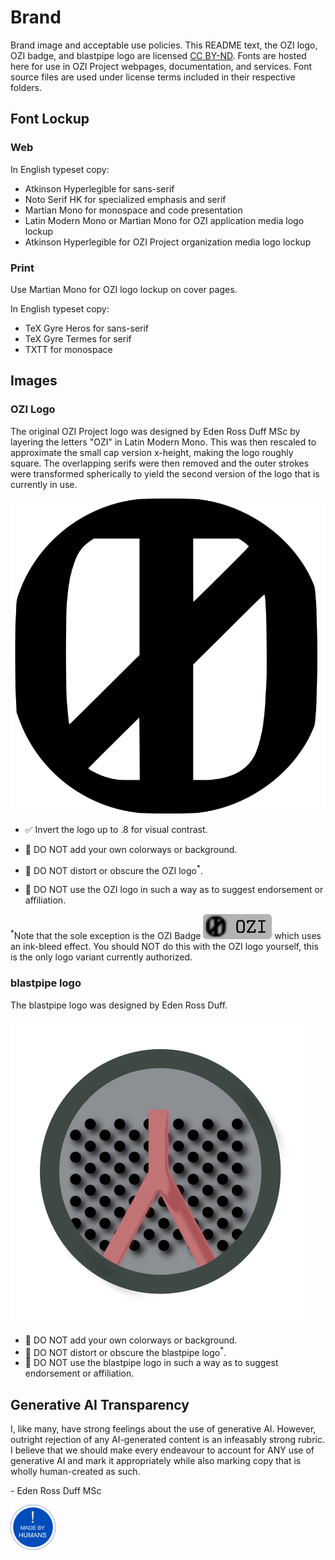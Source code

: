 # Brand

Brand image and acceptable use policies.
This README text, the OZI logo, OZI badge, and blastpipe logo are licensed [CC BY-ND](https://creativecommons.org/licenses/by-nd/4.0/).
Fonts are hosted here for use in OZI Project webpages, documentation, and services.
Font source files are used under license terms included in their respective folders.

## Font Lockup

### Web

In English typeset copy:

* Atkinson Hyperlegible for sans-serif
* Noto Serif HK for specialized emphasis and serif
* Martian Mono for monospace and code presentation
* Latin Modern Mono or Martian Mono for OZI application media logo lockup
* Atkinson Hyperlegible for OZI Project organization media logo lockup

### Print

Use Martian Mono for OZI logo lockup on cover pages.

In English typeset copy:

* TeX Gyre Heros for sans-serif
* TeX Gyre Termes for serif
* TXTT for monospace

## Images

### OZI Logo

The original OZI Project logo was designed by Eden Ross Duff MSc by layering the letters "OZI" in
Latin Modern Mono. This was then rescaled to approximate the small cap version x-height,
making the logo roughly square. The overlapping serifs were then removed and the outer strokes
were transformed spherically to yield the second version of the logo that is currently in use.

![blastpipe-logo](images/ozi_logo_v2.svg)

* ✅ Invert the logo up to .8 for visual contrast.

* 🛑 DO NOT add your own colorways or background.
* 🛑 DO NOT distort or obscure the OZI logo<sup>*</sup>.
* 🛑 DO NOT use the OZI logo in such a way as to suggest endorsement or affiliation.

<sup>*</sup>Note that the sole exception is the OZI Badge ![OZI Badge](images/ozi-badge.svg) which uses an ink-bleed effect.
You should NOT do this with the OZI logo yourself, this is the only logo variant currently authorized.

### blastpipe logo

The blastpipe logo was designed by Eden Ross Duff.

![blastpipe-logo](images/blastpipe-logo.svg)

* 🛑 DO NOT add your own colorways or background.
* 🛑 DO NOT distort or obscure the blastpipe logo<sup>*</sup>.
* 🛑 DO NOT use the blastpipe logo in such a way as to suggest endorsement or affiliation.

## Generative AI Transparency

I, like many, have strong feelings about the use of generative AI. However, outright rejection of any AI-generated content is an infeasably strong rubric. I believe that we should make every endeavour to account for ANY use of generative AI and mark it appropriately while also marking copy that is wholly human-created as such.

\- Eden Ross Duff MSc

[<img src="no-ai-icon-01.svg" width=72px>](https://no-ai-icon.com/statement/?url=oziproject.dev)
